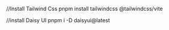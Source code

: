  //Install Tailwind Css
pnpm install tailwindcss @tailwindcss/vite

//install Daisy UI
pnpm i -D daisyui@latest

